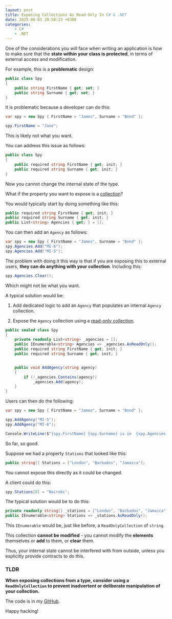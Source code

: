 ```yaml
---
layout: post
title: Exposing Collections As Read-Only In C# & .NET
date: 2025-06-03 20:58:23 +0300
categories:
    - C#
    - .NET
---
```


One of the considerations you will face when writing an application is how to make sure that the **state within your class is protected**, in terms of external access and modification.

For example, this is a **problematic** design:

```c#
public class Spy
{
	public string FirstName { get; set; }
	public string Surname { get; set; }
}
```

It is problematic because a developer can do this:

```c#
var spy = new Spy { FirstName = "James", Surname = "Bond" };

spy.FirstName = "Jane";
```

This is likely not what you want.

You can address this issue as follows:

```c#
public class Spy
{
	public required string FirstName { get; init; }
	public required string Surname { get; init; }
}
```

Now you cannot change the internal state of the type.

What if the property you want to expose is a [collection](https://learn.microsoft.com/en-us/dotnet/csharp/language-reference/builtin-types/collections)?

You would typically start by doing something like this:

```c#
public required string FirstName { get; init; }
public required string Surname { get; init; }
public List<string> Agencies { get; } = [];
```

You can then add an `Agency` as follows:

```c#
var spy = new Spy { FirstName = "James", Surname = "Bond" };
spy.Agencies.Add("MI-6");
spy.Agencies.Add("MI-5");
```

The problem with doing it this way is that if you are exposing this to external users, **they can do anything with your collection**. Including this:

```c#
spy.Agencies.Clear();
```

Which might not be what you want.

A typical solution would be:

1. Add dedicated logic to add an `Agency` that populates an internal `Agency` collection.

2. Expose the `Agency` collection using a [read-only collection](https://learn.microsoft.com/en-us/dotnet/api/system.collections.objectmodel.readonlycollection-1?view=net-9.0).

    

```c#
public sealed class Spy
{
    private readonly List<string> _agencies = [];
    public IEnumerable<string> Agencies => _agencies.AsReadOnly();
    public required string FirstName { get; init; }
    public required string Surname { get; init; }


    public void AddAgency(string agency)
    {
        if (!_agencies.Contains(agency))
            _agencies.Add(agency);
    }
}
```

Users can then do the following:

```c#
var spy = new Spy { FirstName = "James", Surname = "Bond" };

spy.AddAgency("MI-5");
spy.AddAgency("MI-6");

Console.WriteLine($"{spy.FirstName} {spy.Surname} is in  {spy.Agencies.Count()}");
```

So far, so good.

Suppose we had a property `Stations` that looked like this:

```c#
public string[] Stations = ["London", "Barbados", "Jamaica"];
```

You cannot expose this directly as it could be changed.

A client could do this:

```c#
spy.Stations[0] = "Nairobi";
```

The typical solution would be to do this:

```c#
private readonly string[] _stations = ["London", "Barbados", "Jamaica"];
public IEnumerable<string> Stations => _stations.AsReadOnly();
```

This `IEnumerable` would be, just like before, a `ReadOnlyCollection` of `string`.

This collection **cannot be modified** - you cannot modify the **elements** themselves or **add** to them, or **clear** them.

Thus, your internal state cannot be interfered with from outside, unless you explicitly provide contracts to do this.

### TLDR

**When exposing collections from a type, consider using a `ReadOnlyCollection` to prevent inadvertent or deliberate manipulation of your collection.**

The code is in my [GitHub](https://github.com/conradakunga/BlogCode/tree/master/2025-06-03-%20Readonly%20Collections).

Happy hacking!

